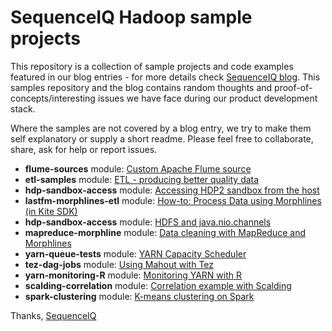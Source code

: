 SequenceIQ Hadoop sample projects
============================

This repository is a collection of sample projects and code examples featured in our blog entries - for more details check  [SequenceIQ blog](http://blog.sequenceiq.com). 
This samples repository and the blog contains random thoughts and proof-of-concepts/interesting issues we have face during our product development stack.

Where the samples are not covered by a blog entry, we try to make them self explanatory or supply a short readme. Please feel free to collaborate, share, ask for help or report issues.


* **flume-sources** module: [Custom Apache Flume source](http://blog.sequenceiq.com/blog/2014/02/22/custom-flume-source/)
* **etl-samples** module: [ETL - producing better quality data](http://blog.sequenceiq.com/blog/2014/02/28/etl-and-data-quality/)
* **hdp-sandbox-access** module: [Accessing HDP2 sandbox from the host](http://blog.sequenceiq.com/blog/2014/03/05/access-hdp2-sandbox/)
* **lastfm-morphlines-etl** module: [How-to: Process Data using Morphlines (in Kite SDK)](http://blog.cloudera.com/blog/2014/04/how-to-process-data-using-morphlines-in-kite-sdk/)
* **hdp-sandbox-access** module: [HDFS and java.nio.channels](http://blog.sequenceiq.com/blog/2014/03/07/read-from-hdfs/)
* **mapreduce-morphline** module: [Data cleaning with MapReduce and Morphlines](http://blog.sequenceiq.com/blog/2014/03/11/data-cleaning-with-mapreduce-and-morphlines/)
* **yarn-queue-tests** module: [YARN Capacity Scheduler](http://blog.sequenceiq.com/blog/2014/03/14/yarn-capacity-scheduler/)
* **tez-dag-jobs** module: [Using Mahout with Tez](http://blog.sequenceiq.com/blog/2014/03/31/mahout-on-tez/)
* **yarn-monitoring-R** module: [Monitoring YARN with R]()
* **scalding-correlation** module: [Correlation example with Scalding](http://blog.sequenceiq.com/blog/2014/06/23/scalding-correlation-example/)
* **spark-clustering** module: [K-means clustering on Spark](http://blog.sequenceiq.com/blog/2014/07/31/spark-mllib/)

Thanks,
[SequenceIQ](http://sequenceiq.com)

